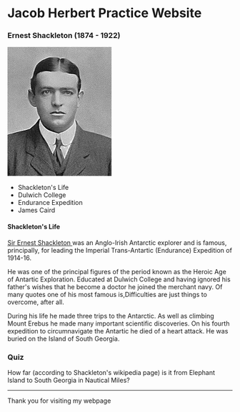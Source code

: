 # Jacob Herbert Practice Website

<html>

<body>

### Ernest Shackleton (1874 - 1922)
<img src="shackletonicon.jpg" alt = "Ernest Shackleton at Dulwich College"/>


- Shackleton's Life 
- Dulwich College 
- Endurance Expedition 
- James Caird 

#### Shackleton's Life


<p><a href="https://en.wikipedia.org/wiki/Ernest_Shackleton" target ="_blank"> Sir Ernest Shackleton </a> was an
 Anglo-Irish Antarctic explorer and is famous, principally, for leading the Imperial Trans-Antartic (Endurance) 
Expedition of 1914-16.</p>

<p>He was one of the principal figures of the period known as the Heroic Age of Antartic Exploration.
 Educated at Dulwich College and having ignored his father's wishes that he become a doctor he joined the merchant 
navy. Of many quotes one of his most famous is,<span class="myquote">Difficulties are just things to overcome, 
 after all.</p>

<p>During his life he made three trips to the Antarctic. As well as climbing Mount Erebus he made many important
 scientific discoveries. On his fourth expedition to circumnavigate the Antartic he died of a heart attack. 
He was buried on the Island of South Georgia.</p>


### Quiz
<p>How far (according to Shackleton's wikipedia page) is it from Elephant Island
to South Georgia in Nautical Miles?</p>

---

Thank you for visiting my webpage


